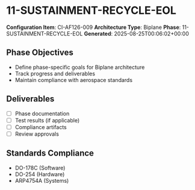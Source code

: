 # 11-SUSTAINMENT-RECYCLE-EOL

**Configuration Item**: CI-AF126-009
**Architecture Type**: Biplane
**Phase**: 11-SUSTAINMENT-RECYCLE-EOL
**Generated**: 2025-08-25T00:06:02+00:00

## Phase Objectives
- Define phase-specific goals for Biplane architecture
- Track progress and deliverables
- Maintain compliance with aerospace standards

## Deliverables
- [ ] Phase documentation
- [ ] Test results (if applicable)
- [ ] Compliance artifacts
- [ ] Review approvals

## Standards Compliance
- DO-178C (Software)
- DO-254 (Hardware)
- ARP4754A (Systems)
